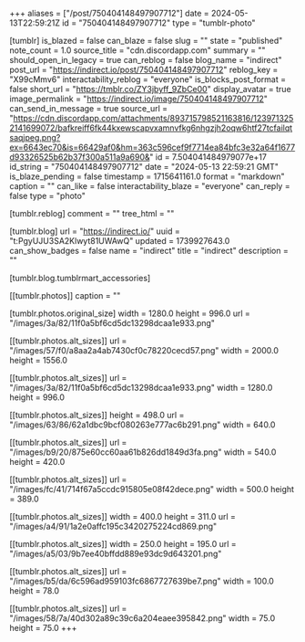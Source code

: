 +++
aliases = ["/post/750404148497907712"]
date = 2024-05-13T22:59:21Z
id = "750404148497907712"
type = "tumblr-photo"

[tumblr]
is_blazed = false
can_blaze = false
slug = ""
state = "published"
note_count = 1.0
source_title = "cdn.discordapp.com"
summary = ""
should_open_in_legacy = true
can_reblog = false
blog_name = "indirect"
post_url = "https://indirect.io/post/750404148497907712"
reblog_key = "X99cMmv6"
interactability_reblog = "everyone"
is_blocks_post_format = false
short_url = "https://tmblr.co/ZY3jbyff_9ZbCe00"
display_avatar = true
image_permalink = "https://indirect.io/image/750404148497907712"
can_send_in_message = true
source_url = "https://cdn.discordapp.com/attachments/893715798521163816/1239713252141699072/bafkreiff6fk44kxewscapvxamnvfkg6nhgzjh2oqw6htf27tcfailqtsaqjpeg.png?ex=6643ec70&is=66429af0&hm=363c596cef9f7714ea84bfc3e32a64f1677d93326525b62b37f300a511a9a690&"
id = 7.504041484979077e+17
id_string = "750404148497907712"
date = "2024-05-13 22:59:21 GMT"
is_blaze_pending = false
timestamp = 1715641161.0
format = "markdown"
caption = ""
can_like = false
interactability_blaze = "everyone"
can_reply = false
type = "photo"

[tumblr.reblog]
comment = ""
tree_html = ""

[tumblr.blog]
url = "https://indirect.io/"
uuid = "t:PgyUJU3SA2Klwyt81UWAwQ"
updated = 1739927643.0
can_show_badges = false
name = "indirect"
title = "indirect"
description = ""

[tumblr.blog.tumblrmart_accessories]

[[tumblr.photos]]
caption = ""

[tumblr.photos.original_size]
width = 1280.0
height = 996.0
url = "/images/3a/82/11f0a5bf6cd5dc13298dcaa1e933.png"

[[tumblr.photos.alt_sizes]]
url = "/images/57/f0/a8aa2a4ab7430cf0c78220cecd57.png"
width = 2000.0
height = 1556.0

[[tumblr.photos.alt_sizes]]
url = "/images/3a/82/11f0a5bf6cd5dc13298dcaa1e933.png"
width = 1280.0
height = 996.0

[[tumblr.photos.alt_sizes]]
height = 498.0
url = "/images/63/86/62a1dbc9bcf080263e777ac6b291.png"
width = 640.0

[[tumblr.photos.alt_sizes]]
url = "/images/b9/20/875e60cc60aa61b826dd1849d3fa.png"
width = 540.0
height = 420.0

[[tumblr.photos.alt_sizes]]
url = "/images/fc/41/714f67a5ccdc915805e08f42dece.png"
width = 500.0
height = 389.0

[[tumblr.photos.alt_sizes]]
width = 400.0
height = 311.0
url = "/images/a4/91/1a2e0affc195c3420275224cd869.png"

[[tumblr.photos.alt_sizes]]
width = 250.0
height = 195.0
url = "/images/a5/03/9b7ee40bffdd889e93dc9d643201.png"

[[tumblr.photos.alt_sizes]]
url = "/images/b5/da/6c596ad959103fc6867727639be7.png"
width = 100.0
height = 78.0

[[tumblr.photos.alt_sizes]]
url = "/images/58/7a/40d302a89c39c6a204eaee395842.png"
width = 75.0
height = 75.0
+++
